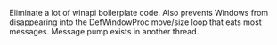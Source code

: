 Eliminate a lot of winapi boilerplate code. Also prevents Windows from disappearing into the DefWindowProc move/size loop that eats most messages. Message pump exists in another thread.
